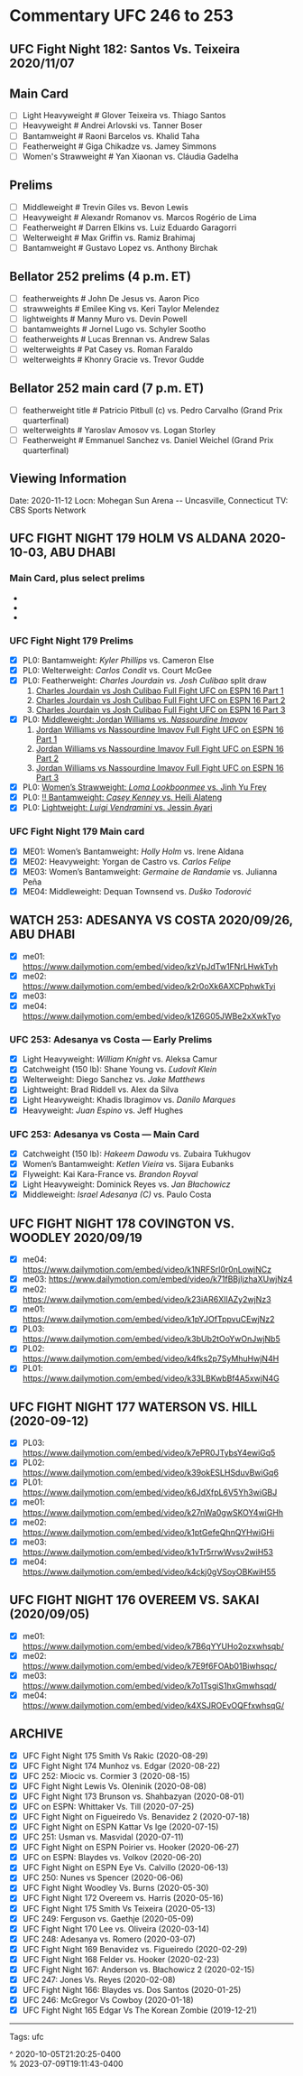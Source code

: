# Commentary UFC 246 to 253

## UFC Fight Night 182: Santos Vs. Teixeira 2020/11/07

## Main Card

- [ ] Light Heavyweight # Glover Teixeira vs. Thiago Santos
- [ ] Heavyweight # Andrei Arlovski vs. Tanner Boser
- [ ] Bantamweight # Raoni Barcelos vs. Khalid Taha
- [ ] Featherweight # Giga Chikadze vs. Jamey Simmons
- [ ] Women's Strawweight # Yan Xiaonan vs. Cláudia Gadelha

## Prelims

- [ ] Middleweight # Trevin Giles vs. Bevon Lewis
- [ ] Heavyweight # Alexandr Romanov vs. Marcos Rogério de Lima
- [ ] Featherweight # Darren Elkins vs. Luiz Eduardo Garagorri
- [ ] Welterweight # Max Griffin vs. Ramiz Brahimaj
- [ ] Bantamweight # Gustavo Lopez vs. Anthony Birchak

## Bellator 252 prelims (4 p.m. ET)

- [ ] featherweights # John De Jesus vs. Aaron Pico
- [ ] strawweights # Emilee King vs. Keri Taylor Melendez
- [ ] lightweights # Manny Muro vs. Devin Powell
- [ ] bantamweights # Jornel Lugo vs. Schyler Sootho
- [ ] featherweights # Lucas Brennan vs. Andrew Salas
- [ ] welterweights # Pat Casey vs. Roman Faraldo
- [ ] welterweights # Khonry Gracie vs. Trevor Gudde

## Bellator 252 main card (7 p.m. ET)

- [ ] featherweight title # Patricio Pitbull (c) vs. Pedro Carvalho (Grand Prix quarterfinal)
- [ ] welterweights # Yaroslav Amosov vs. Logan Storley
- [ ] Featherweight # Emmanuel Sanchez vs. Daniel Weichel (Grand Prix quarterfinal)

## Viewing Information

Date: 2020-11-12
Locn: Mohegan Sun Arena -- Uncasville, Connecticut
TV: CBS Sports Network

## UFC FIGHT NIGHT 179 HOLM VS ALDANA 2020-10-03, ABU DHABI

### Main Card, plus select prelims

- [x]: <https://www.dailymotion.com/embed/video/k7jvwY5q0A6zoiwlS9u>
- [x]: <https://www.dailymotion.com/embed/video/k2gKMu4UP94dXswlS9v>
- [x]: <https://www.dailymotion.com/embed/video/k3v4dawLzxUxe2wlS9w>

### UFC Fight Night 179 Prelims

- [x] PL0: Bantamweight: _Kyler Phillips_ vs. Cameron Else
- [x] PL0: Welterweight: _Carlos Condit_ vs. Court McGee
- [x] PL0: Featherweight: _Charles Jourdain vs. Josh Culibao_ split draw
  1. [Charles Jourdain vs Josh Culibao Full Fight UFC on ESPN 16 Part 1](https://mmacore.tv/videos/Charles_Jourdain_vs_Josh_Culibao_Full_Fight_UFC_on_ESPN_16_Part_1/10370313/embed)
  2. [Charles Jourdain vs Josh Culibao Full Fight UFC on ESPN 16 Part 2](https://mmacore.tv/videos/Charles_Jourdain_vs_Josh_Culibao_Full_Fight_UFC_on_ESPN_16_Part_2/10370314/embed)
  3. [Charles Jourdain vs Josh Culibao Full Fight UFC on ESPN 16 Part 3](https://mmacore.tv/videos/Charles_Jourdain_vs_Josh_Culibao_Full_Fight_UFC_on_ESPN_16_Part_3/10370315/embed)
- [x] PL0: [Middleweight: Jordan Williams vs. _Nassourdine Imavov_](https://mmacore.tv/videos/Jordan_Williams_vs_Nassourdine_Imavov_Full_Fight_UFC_on_ESPN_16_Part_1/10370304)
  1. [Jordan Williams vs Nassourdine Imavov Full Fight UFC on ESPN 16 Part 1](https://mmacore.tv/videos/Jordan_Williams_vs_Nassourdine_Imavov_Full_Fight_UFC_on_ESPN_16_Part_1/10370304/embed)
  2. [Jordan Williams vs Nassourdine Imavov Full Fight UFC on ESPN 16 Part 2](https://mmacore.tv/videos/Jordan_Williams_vs_Nassourdine_Imavov_Full_Fight_UFC_on_ESPN_16_Part_2/10370305/embed)
  3. [Jordan Williams vs Nassourdine Imavov Full Fight UFC on ESPN 16 Part 3](https://mmacore.tv/videos/Jordan_Williams_vs_Nassourdine_Imavov_Full_Fight_UFC_on_ESPN_16_Part_3/10370306/embed)
- [x] PL0: [Women’s Strawweight: _Loma Lookboonmee_ vs. Jinh Yu Frey](https://mmacore.tv/videos/Loma_Lookboonmee_vs_Jinh_Yu_Frey_Full_Fight_UFC_on_ESPN_16_Part_1/10370301)
- [x] PL0: [!! Bantamweight: _Casey Kenney_ vs. Heili Alateng](https://mmashare.fullfight.video/mma-streams-f39/casey-kenney-vs-heili-alateng-t2523.html)
- [x] PL0: [Lightweight: _Luigi Vendramini_ vs. Jessin Ayari](https://mmashare.fullfight.video/mma-streams-f39/luigi-vendramini-vs-jessin-ayari-t2521.html)

### UFC Fight Night 179 Main card

- [x] ME01: Women’s Bantamweight: _Holly Holm_ vs. Irene Aldana
- [x] ME02: Heavyweight: Yorgan de Castro vs. _Carlos Felipe_
- [x] ME03: Women’s Bantamweight: _Germaine de Randamie_ vs. Julianna Peña
- [x] ME04: Middleweight: Dequan Townsend vs. _Duško Todorović_

## WATCH 253: ADESANYA VS COSTA 2020/09/26, ABU DHABI

- [x] me01: <https://www.dailymotion.com/embed/video/kzVpJdTw1FNrLHwkTyh>
- [x] me02: <https://www.dailymotion.com/embed/video/k2r0oXk6AXCPphwkTyi>
- [x] me03:
- [x] me04: <https://www.dailymotion.com/embed/video/k1Z6G05JWBe2xXwkTyo>

### UFC 253: Adesanya vs Costa — Early Prelims

- [x] Light Heavyweight: _William Knight_ vs. Aleksa Camur
- [x] Catchweight (150 lb): Shane Young vs. _Ľudovít Klein_
- [x] Welterweight: Diego Sanchez vs. _Jake Matthews_
- [x] Lightweight: Brad Riddell vs. Alex da Silva
- [x] Light Heavyweight: Khadis Ibragimov vs. _Danilo Marques_
- [x] Heavyweight: _Juan Espino_ vs. Jeff Hughes

### UFC 253: Adesanya vs Costa — Main Card

- [x] Catchweight (150 lb): _Hakeem Dawodu_ vs. Zubaira Tukhugov
- [x] Women’s Bantamweight: _Ketlen Vieira_ vs. Sijara Eubanks
- [x] Flyweight: Kai Kara-France vs. _Brandon Royval_
- [x] Light Heavyweight: Dominick Reyes vs. _Jan Błachowicz_
- [x] Middleweight: _Israel Adesanya (C)_ vs. Paulo Costa

## UFC FIGHT NIGHT 178 COVINGTON VS. WOODLEY 2020/09/19

- [x] me04: <https://www.dailymotion.com/embed/video/k1NRFSrl0r0nLowjNCz>
- [x] me03: <https://www.dailymotion.com/embed/video/k71fBBjIjzhaXUwjNz4>
- [x] me02: <https://www.dailymotion.com/embed/video/k23iAR6XIlAZy2wjNz3>
- [x] me01: <https://www.dailymotion.com/embed/video/k1pYJOfTppvuCEwjNz2>
- [x] PL03: <https://www.dailymotion.com/embed/video/k3bUb2tOoYwOnJwjNb5>
- [x] PL02: <https://www.dailymotion.com/embed/video/k4fks2p7SyMhuHwjN4H>
- [x] PL01: <https://www.dailymotion.com/embed/video/k33LBKwbBf4A5xwjN4G>

## UFC FIGHT NIGHT 177 WATERSON VS. HILL (2020-09-12)

- [x] PL03: <https://www.dailymotion.com/embed/video/k7ePR0JTybsY4ewiGq5>
- [x] PL02: <https://www.dailymotion.com/embed/video/k39okESLHSduvBwiGq6>
- [x] PL01: <https://www.dailymotion.com/embed/video/k6JdXfpL6V5Yh3wiGBJ>
- [x] me01: <https://www.dailymotion.com/embed/video/k27nWa0gwSKOY4wiGHh>
- [x] me02: <https://www.dailymotion.com/embed/video/k1ptGefeQhnQYHwiGHi>
- [x] me03: <https://www.dailymotion.com/embed/video/k1vTr5rrwWvsv2wiH53>
- [x] me04: <https://www.dailymotion.com/embed/video/k4ckj0gVSoyOBKwiH55>

## UFC FIGHT NIGHT 176 OVEREEM VS. SAKAI (2020/09/05)

- [x] me01: <https://www.dailymotion.com/embed/video/k7B6qYYUHo2ozxwhsqb/>
- [x] me02: <https://www.dailymotion.com/embed/video/k7E9f6FOAb01Biwhsqc/>
- [x] me03: <https://www.dailymotion.com/embed/video/k7o1TsgiS1hxGmwhsqd/>
- [x] me04: <https://www.dailymotion.com/embed/video/k4XSJROEvOQFfxwhsqG/>

## ARCHIVE

- [x] UFC Fight Night 175 Smith Vs Rakic (2020-08-29)
- [x] UFC Fight Night 174 Munhoz vs. Edgar (2020-08-22)
- [x] UFC 252: Miocic vs. Cormier 3 (2020-08-15)
- [x] UFC Fight Night Lewis Vs. Oleninik (2020-08-08)
- [x] UFC Fight Night 173 Brunson vs. Shahbazyan (2020-08-01)
- [x] UFC on ESPN: Whittaker Vs. Till (2020-07-25)
- [x] UFC Fight Night on Figueiredo Vs. Benavidez 2 (2020-07-18)
- [x] UFC Fight Night on ESPN Kattar Vs Ige (2020-07-15)
- [x] UFC 251: Usman vs. Masvidal (2020-07-11)
- [x] UFC Fight Night on ESPN Poirier vs. Hooker (2020-06-27)
- [x] UFC on ESPN: Blaydes vs. Volkov (2020-06-20)
- [x] UFC Fight Night on ESPN Eye Vs. Calvillo (2020-06-13)
- [x] UFC 250: Nunes vs Spencer (2020-06-06)
- [x] UFC Fight Night Woodley Vs. Burns (2020-05-30)
- [x] UFC Fight Night 172 Overeem vs. Harris (2020-05-16)
- [x] UFC Fight Night 175 Smith Vs Teixeira (2020-05-13)
- [x] UFC 249: Ferguson vs. Gaethje (2020-05-09)
- [x] UFC Fight Night 170 Lee vs. Oliveira (2020-03-14)
- [x] UFC 248: Adesanya vs. Romero (2020-03-07)
- [x] UFC Fight Night 169 Benavidez vs. Figueiredo (2020-02-29)
- [x] UFC Fight Night 168 Felder vs. Hooker (2020-02-23)
- [x] UFC Fight Night 167: Anderson vs. Błachowicz 2 (2020-02-15)
- [x] UFC 247: Jones Vs. Reyes (2020-02-08)
- [x] UFC Fight Night 166: Blaydes vs. Dos Santos (2020-01-25)
- [x] UFC 246: McGregor Vs Cowboy (2020-01-18)
- [x] UFC Fight Night 165 Edgar Vs The Korean Zombie (2019-12-21)

- - -
<!--sources-->

[1]: https://watchwrestling.in/sports/ufc/ "UFC Archives"

Tags: ufc

^ 2020-10-05T21:20:25-0400\
% 2023-07-09T19:11:43-0400
